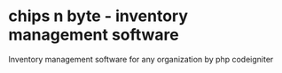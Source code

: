 # chips n byte - inventory management software
 Inventory management software for any organization by php codeigniter
